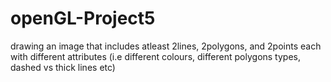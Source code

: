 # openGL-Project5
drawing an image that includes atleast 2lines, 2polygons, and 2points each with different attributes (i.e different colours, different polygons types, dashed vs thick lines etc)
